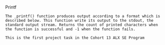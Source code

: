 Printf

`The _printf() function produces output according to a format which is described below. This function write its output to the stdout, the standard output stream. Returns the count of printed characters when the function is successful and -1 when the function fails.`

`This is the first project task in the Cohort 13 ALX SE Program`
